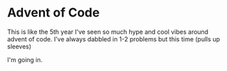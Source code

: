 # Advent of Code

This is like the 5th year I've seen so much hype and cool vibes around advent of code.
I've always dabbled in 1-2 problems but this time (pulls up sleeves)

I'm going in.
